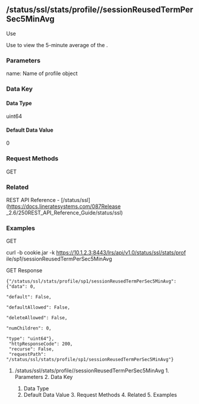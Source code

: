 ## /status/ssl/stats/profile/<name>/sessionReusedTermPerSec5MinAvg

Use

Use to view the 5-minute average of the .

### Parameters

name: Name of profile object

### Data Key

#### Data Type

uint64

#### Default Data Value

0

### Request Methods

GET

### Related

REST API Reference - [/status/ssl](https://docs.lineratesystems.com/087Release
_2.6/250REST_API_Reference_Guide/status/ssl)

### Examples

GET

curl -b cookie.jar -k https://10.1.2.3:8443/lrs/api/v1.0/status/ssl/stats/prof
ile/sp1/sessionReusedTermPerSec5MinAvg

GET Response

    
    {"/status/ssl/stats/profile/sp1/sessionReusedTermPerSec5MinAvg": {"data": 0,
                                                                         "default": False,
                                                                         "defaultAllowed": False,
                                                                         "deleteAllowed": False,
                                                                         "numChildren": 0,
                                                                         "type": "uint64"},
     "httpResponseCode": 200,
     "recurse": False,
     "requestPath": "/status/ssl/stats/profile/sp1/sessionReusedTermPerSec5MinAvg"}
    

  1. /status/ssl/stats/profile/<name>/sessionReusedTermPerSec5MinAvg
    1. Parameters
    2. Data Key
      1. Data Type
      2. Default Data Value
    3. Request Methods
    4. Related
    5. Examples

